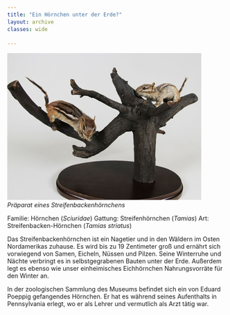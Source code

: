 ```yaml
---
title: "Ein Hörnchen unter der Erde?"
layout: archive
classes: wide

---
```


[![](/img/thumbs/Streifenbackenhoernchen_thumb.jpg)](/img/Streifenbackenhoernchen.jpg)
*<br>Präparat eines Streifenbackenhörnchens*

Familie: Hörnchen (*Sciuridae*)
Gattung: Streifenhörnchen (*Tamias*)
Art: Streifenbacken-Hörnchen (*Tamias striatus*)

Das Streifenbackenhörnchen ist ein Nagetier und in den Wäldern im Osten Nordamerikas zuhause. Es wird bis zu 19 Zentimeter groß und ernährt sich vorwiegend von Samen, Eicheln, Nüssen und Pilzen. Seine Winterruhe und Nächte verbringt es in selbstgegrabenen Bauten unter der Erde. Außerdem legt es ebenso wie unser einheimisches Eichhörnchen Nahrungsvorräte für den Winter an.

In der zoologischen Sammlung des Museums befindet sich ein von Eduard Poeppig gefangendes Hörnchen. Er hat es während seines Aufenthalts in Pennsylvania erlegt, wo er als Lehrer und vermutlich als Arzt tätig war.
